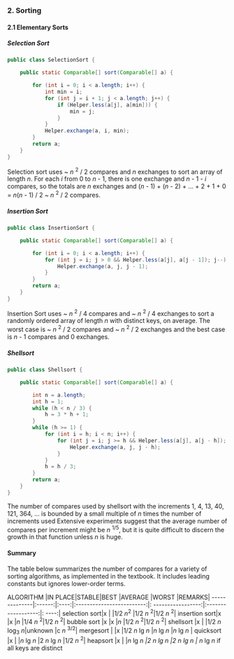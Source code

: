 ### 2. Sorting

#### 2.1 Elementary Sorts

##### Selection Sort

```java
public class SelectionSort {

    public static Comparable[] sort(Comparable[] a) {

        for (int i = 0; i < a.length; i++) {
            int min = i;
            for (int j = i + 1; j < a.length; j++) {
                if (Helper.less(a[j], a[min])) {
                    min = j;
                }
            }
            Helper.exchange(a, i, min);
        }
        return a;
    }
}
```
Selection sort uses ~ *n* <sup>2</sup> / 2 compares and *n* exchanges to sort an array of length *n*.
For each *i* from 0 to *n* - 1, there is one exchange and *n* - 1 - *i* compares, so the totals 
are *n* exchanges and (*n* - 1) + (*n* - 2) + ... + 2 + 1 + 0 = *n*(*n* - 1) / 2 ~ *n* <sup>2</sup> / 2 compares.

##### Insertion Sort

```java
public class InsertionSort {

    public static Comparable[] sort(Comparable[] a) {

        for (int i = 0; i < a.length; i++) {
            for (int j = i; j > 0 && Helper.less(a[j], a[j - 1]); j--) {
                Helper.exchange(a, j, j - 1);
            }
        }
        return a;
    }
}
```
Insertion Sort uses  ~ *n* <sup>2</sup> / 4 compares and ~ *n* <sup>2</sup> / 4 exchanges to sort a 
randomly ordered array of length *n* with distinct keys, on average. The worst case is ~ *n* <sup>2</sup> / 2
compares and ~ *n* <sup>2</sup> / 2 exchanges and the best case is *n* - 1 compares and 0 exchanges.

##### Shellsort

```java
public class Shellsort {

    public static Comparable[] sort(Comparable[] a) {

        int n = a.length;
        int h = 1;
        while (h < n / 3) {
            h = 3 * h + 1;
        }
        while (h >= 1) {
            for (int i = h; i < n; i++) {
                for (int j = i; j >= h && Helper.less(a[j], a[j - h]); j -= h) {
                    Helper.exchange(a, j, j - h);
                }
            }
            h = h / 3;
        }
        return a;
    }
}
```
The number of compares used by shellsort with the increments 1, 4, 13, 40, 121, 364, ... is bounded by a small
multiple of *n* times the number of increments used Extensive experiments suggest that the average number of 
compares per increment might be *n* <sup>1/5</sup>, but it is quite difficult to discern the growth in that 
function unless *n* is huge.

#### Summary
The table below summarizes the number of compares for a variety of sorting algorithms, as implemented 
in the textbook. It includes leading constants but ignores lower-order terms.

ALGORITHM     |IN PLACE|STABLE|BEST                       |AVERAGE             |WORST               |REMARKS|
--------------|:------:|:----:|:-------------------------:|: -----------------:|:------------------:|: ----:|
selection sort|x       |      |1/2 *n*<sup>2</sup>        |1/2 *n* <sup>2</sup>|1/2 *n* <sup>2</sup>|
insertion sort|x       |x     |*n*                        |1/4 *n* <sup>2</sup>|1/2 *n* <sup>2</sup>|
bubble sort   |x       |x     |*n*                        |1/2 *n* <sup>2</sup>|1/2 *n* <sup>2</sup>|
shellsort     |x       |      |1/2 *n* log<sub>3</sub> *n*|unknown             |c *n* <sup>3/2</sup>|
mergesort     |        |x     |1/2 *n* lg *n*             |*n* lg *n*          |*n* lg *n*          |
quicksort     |x       |      |*n* lg *n*                 |2 *n* lg *n*        |1/2 *n* <sup>2</sup>|
heapsort      |x       |      |*n* lg *n* <sup>*</sup>    |2 *n* lg *n*        |2 *n* lg *n*        |
<sup>*</sup> *n* lg *n* if all keys are distinct